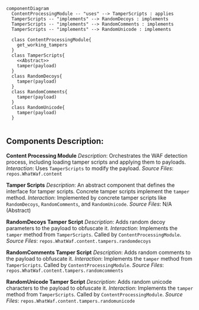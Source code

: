 ```mermaid
componentDiagram
  ContentProcessingModule -- "uses" --> TamperScripts : applies
  TamperScripts -- "implements" --> RandomDecoys : implements
  TamperScripts -- "implements" --> RandomComments : implements
  TamperScripts -- "implements" --> RandomUnicode : implements

  class ContentProcessingModule{
    get_working_tampers
  }
  class TamperScripts{
    <<Abstract>>
    tamper(payload)
  }
  class RandomDecoys{
    tamper(payload)
  }
  class RandomComments{
    tamper(payload)
  }
  class RandomUnicode{
    tamper(payload)
  }


```

## Components Description:

**Content Processing Module**
*Description*: Orchestrates the WAF detection process, including loading tamper scripts and applying them to payloads.
*Interaction*: Uses `TamperScripts` to modify the payload.
*Source Files*: `repos.WhatWaf.content`

**Tamper Scripts**
*Description*: An abstract component that defines the interface for tamper scripts. Concrete tamper scripts implement the `tamper` method.
*Interaction*: Implemented by concrete tamper scripts like `RandomDecoys`, `RandomComments`, and `RandomUnicode`.
*Source Files*: N/A (Abstract)

**RandomDecoys Tamper Script**
*Description*: Adds random decoy parameters to the payload to obfuscate it.
*Interaction*: Implements the `tamper` method from `TamperScripts`. Called by `ContentProcessingModule`.
*Source Files*: `repos.WhatWaf.content.tampers.randomdecoys`

**RandomComments Tamper Script**
*Description*: Adds random comments to the payload to obfuscate it.
*Interaction*: Implements the `tamper` method from `TamperScripts`. Called by `ContentProcessingModule`.
*Source Files*: `repos.WhatWaf.content.tampers.randomcomments`

**RandomUnicode Tamper Script**
*Description*: Adds random unicode characters to the payload to obfuscate it.
*Interaction*: Implements the `tamper` method from `TamperScripts`. Called by `ContentProcessingModule`.
*Source Files*: `repos.WhatWaf.content.tampers.randomunicode`